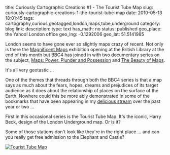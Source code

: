 title: Curiously Cartographic Creations #1 - The Tourist Tube Map
slug: curiously-cartographic-creations-1-the-tourist-tube-map
date: 2010-05-13 18:01:45
tags: cartography,curious,geotagged,london,maps,tube,underground
category: blog
link: 
description: 
type: text
has_math: no
status: published
geo_place: the Yahoo! London office
geo_lng: -0.1292006
geo_lat: 51.5141985

London seems to have gone ever so slightly maps crazy of recent. Not only is there the [Magnificent Maps](http://www.bl.uk/magnificentmaps/ "http://www.bl.uk/magnificentmaps/") exhibition opening at the British Library at the end of this month but BBC4 has joined in with two documentary series on the subject, [Maps: Power, Plunder and Possession](http://www.bbc.co.uk/programmes/b00s5m7w "http://www.bbc.co.uk/programmes/b00s5m7w") and [The Beauty of Maps](http://www.bbc.co.uk/programmes/b00s2w83 "http://www.bbc.co.uk/programmes/b00s2w83").

It's all very geotastic ...

<!-- TEASER_END -->

One of the themes that threads through both the BBC4 series is that a map says as much about the fears, hopes, dreams and prejudices of its target audience as it does about the relationship of places on the surface of the Earth. Nowhere could this be more ably demonstrated in some of the bookmarks that have been appearing in my [delicious stream](http://delicious.com/vicchi/map "http://delicious.com/vicchi/map") over the past year or two ...

First in this occasional series is the Tourist Tube Map. It's the iconic, Harry Beck, design of the London Underground map. Or is it?

Some of those stations don't look like they're in the right place ... and can you really get free admission to the Elephant and Castle?

[![Tourist Tube Map](/wp-content/uploads/2010/05/mapbig-300x282.gif)](http://www.b3ta.com/board/7965418 "Tourist Tube Map")




